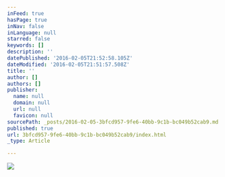 ```yaml
---
inFeed: true
hasPage: true
inNav: false
inLanguage: null
starred: false
keywords: []
description: ''
datePublished: '2016-02-05T21:52:58.105Z'
dateModified: '2016-02-05T21:51:57.508Z'
title: ''
author: []
authors: []
publisher:
  name: null
  domain: null
  url: null
  favicon: null
sourcePath: _posts/2016-02-05-3bfcd957-9fe6-40bb-9c1b-bc049b52cab9.md
published: true
url: 3bfcd957-9fe6-40bb-9c1b-bc049b52cab9/index.html
_type: Article

---
```

![](https://the-grid-user-content.s3-us-west-2.amazonaws.com/1b8692ab-84e8-4405-a5a1-1e154ba107c3.png)